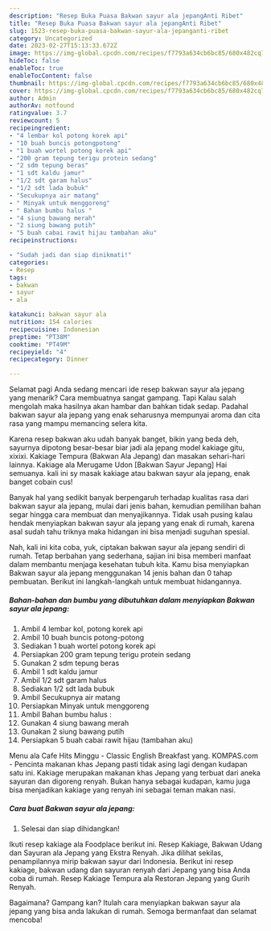 ```yaml
---
description: "Resep Buka Puasa Bakwan sayur ala jepangAnti Ribet"
title: "Resep Buka Puasa Bakwan sayur ala jepangAnti Ribet"
slug: 1523-resep-buka-puasa-bakwan-sayur-ala-jepanganti-ribet
category: Uncategorized
date: 2023-02-27T15:13:33.672Z
image: https://img-global.cpcdn.com/recipes/f7793a634cb6bc85/680x482cq70/bakwan-sayur-ala-jepang-foto-resep-utama.jpg
hideToc: false
enableToc: true
enableTocContent: false
thumbnail: https://img-global.cpcdn.com/recipes/f7793a634cb6bc85/680x482cq70/bakwan-sayur-ala-jepang-foto-resep-utama.jpg
cover: https://img-global.cpcdn.com/recipes/f7793a634cb6bc85/680x482cq70/bakwan-sayur-ala-jepang-foto-resep-utama.jpg
author: Admin
authorAv: notfound
ratingvalue: 3.7
reviewcount: 5
recipeingredient:
- "4 lembar kol potong korek api"
- "10 buah buncis potongpotong"
- "1 buah wortel potong korek api"
- "200 gram tepung terigu protein sedang"
- "2 sdm tepung beras"
- "1 sdt kaldu jamur"
- "1/2 sdt garam halus"
- "1/2 sdt lada bubuk"
- "Secukupnya air matang"
- " Minyak untuk menggoreng"
- " Bahan bumbu halus "
- "4 siung bawang merah"
- "2 siung bawang putih"
- "5 buah cabai rawit hijau tambahan aku"
recipeinstructions:

- "Sudah jadi dan siap dinikmati!"
categories:
- Resep
tags:
- bakwan
- sayur
- ala

katakunci: bakwan sayur ala 
nutrition: 154 calories
recipecuisine: Indonesian
preptime: "PT38M"
cooktime: "PT49M"
recipeyield: "4"
recipecategory: Dinner

---
```



Selamat pagi Anda sedang mencari ide resep bakwan sayur ala jepang yang menarik? Cara membuatnya sangat gampang. Tapi Kalau salah mengolah maka hasilnya akan hambar dan bahkan tidak sedap. Padahal bakwan sayur ala jepang yang enak seharusnya mempunyai aroma dan cita rasa yang mampu memancing selera kita.


Karena resep bakwan aku udah banyak banget, bikin yang beda deh, sayurnya dipotong besar-besar biar jadi ala jepang model kakiage gitu, xixixi. Kakiage Tempura (Bakwan Ala Jepang) dan masakan sehari-hari lainnya. Kakiage ala Merugame Udon [Bakwan Sayur Jepang] Hai semuanya. kali ini sy masak kakiage atau bakwan sayur ala jepang, enak banget cobain cus!

Banyak hal yang sedikit banyak berpengaruh terhadap kualitas rasa dari bakwan sayur ala jepang, mulai dari jenis bahan, kemudian pemilihan bahan segar hingga cara membuat dan menyajikannya. Tidak usah pusing kalau hendak menyiapkan bakwan sayur ala jepang yang enak di rumah, karena asal sudah tahu triknya maka hidangan ini bisa menjadi suguhan spesial.


Nah, kali ini kita coba, yuk, ciptakan bakwan sayur ala jepang sendiri di rumah. Tetap berbahan yang sederhana, sajian ini bisa memberi manfaat dalam membantu menjaga kesehatan tubuh kita. Kamu bisa menyiapkan Bakwan sayur ala jepang menggunakan 14 jenis bahan dan 0 tahap pembuatan. Berikut ini langkah-langkah untuk membuat hidangannya.

<!--inarticleads1-->

##### Bahan-bahan dan bumbu yang dibutuhkan dalam menyiapkan Bakwan sayur ala jepang:

1. Ambil 4 lembar kol, potong korek api
1. Ambil 10 buah buncis potong-potong
1. Sediakan 1 buah wortel potong korek api
1. Persiapkan 200 gram tepung terigu protein sedang
1. Gunakan 2 sdm tepung beras
1. Ambil 1 sdt kaldu jamur
1. Ambil 1/2 sdt garam halus
1. Sediakan 1/2 sdt lada bubuk
1. Ambil Secukupnya air matang
1. Persiapkan  Minyak untuk menggoreng
1. Ambil  Bahan bumbu halus :
1. Gunakan 4 siung bawang merah
1. Gunakan 2 siung bawang putih
1. Persiapkan 5 buah cabai rawit hijau (tambahan aku)


Menu ala Cafe Hits Minggu - Classic English Breakfast yang. KOMPAS.com - Pencinta makanan khas Jepang pasti tidak asing lagi dengan kudapan satu ini. Kakiage merupakan makanan khas Jepang yang terbuat dari aneka sayuran dan digoreng renyah. Bukan hanya sebagai kudapan, kamu juga bisa menjadikan kakiage yang renyah ini sebagai teman makan nasi. 

<!--inarticleads2-->

##### Cara buat Bakwan sayur ala jepang:


1. Selesai dan siap dihidangkan!

Ikuti resep kakiage ala Foodplace berikut ini. Resep Kakiage, Bakwan Udang dan Sayuran ala Jepang yang Ekstra Renyah. Jika dilihat sekilas, penampilannya mirip bakwan sayur dari Indonesia. Berikut ini resep kakiage, bakwan udang dan sayuran renyah dari Jepang yang bisa Anda coba di rumah. Resep Kakiage Tempura ala Restoran Jepang yang Gurih Renyah. 

Bagaimana? Gampang kan? Itulah cara menyiapkan bakwan sayur ala jepang yang bisa anda lakukan di rumah. Semoga bermanfaat dan selamat mencoba!
